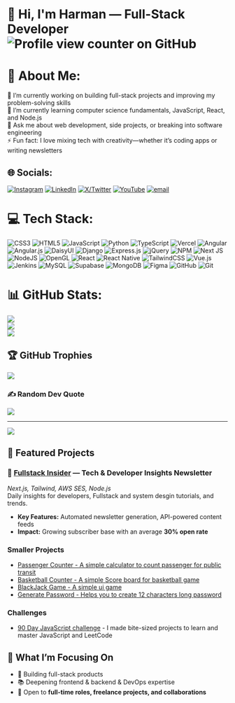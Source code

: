 # 👋 Hi, I'm Harman — Full-Stack Developer ![Profile view counter on GitHub](https://komarev.com/ghpvc/?username=codeharman)

# 💫 About Me:
🔭 I’m currently working on building full-stack projects and improving my problem-solving skills<br>🌱 I’m currently learning computer science fundamentals, JavaScript, React, and Node.js<br>💬 Ask me about web development, side projects, or breaking into software engineering<br>⚡ Fun fact: I love mixing tech with creativity—whether it’s coding apps or writing newsletters


## 🌐 Socials:
[![Instagram](https://img.shields.io/badge/Instagram-%23E4405F.svg?logo=Instagram&logoColor=white)](https://instagram.com/codeharman/) [![LinkedIn](https://img.shields.io/badge/LinkedIn-%230077B5.svg?logo=linkedin&logoColor=white)](https://linkedin.com/in/codeharman/) [![X/Twitter](https://img.shields.io/badge/X-black.svg?logo=X&logoColor=white)](https://x.com/codeharmann) [![YouTube](https://img.shields.io/badge/YouTube-%23FF0000.svg?logo=YouTube&logoColor=white)](https://youtube.com/@codeharman) [![email](https://img.shields.io/badge/Email-D14836?logo=gmail&logoColor=white)](mailto:iamsingh.hj@gmail.com) 

# 💻 Tech Stack:
![CSS3](https://img.shields.io/badge/css3-%231572B6.svg?style=for-the-badge&logo=css3&logoColor=white) ![HTML5](https://img.shields.io/badge/html5-%23E34F26.svg?style=for-the-badge&logo=html5&logoColor=white) ![JavaScript](https://img.shields.io/badge/javascript-%23323330.svg?style=for-the-badge&logo=javascript&logoColor=%23F7DF1E) ![Python](https://img.shields.io/badge/python-3670A0?style=for-the-badge&logo=python&logoColor=ffdd54) ![TypeScript](https://img.shields.io/badge/typescript-%23007ACC.svg?style=for-the-badge&logo=typescript&logoColor=white) ![Vercel](https://img.shields.io/badge/vercel-%23000000.svg?style=for-the-badge&logo=vercel&logoColor=white) ![Angular](https://img.shields.io/badge/angular-%23DD0031.svg?style=for-the-badge&logo=angular&logoColor=white) ![Angular.js](https://img.shields.io/badge/angular.js-%23E23237.svg?style=for-the-badge&logo=angularjs&logoColor=white) ![DaisyUI](https://img.shields.io/badge/daisyui-5A0EF8?style=for-the-badge&logo=daisyui&logoColor=white) ![Django](https://img.shields.io/badge/django-%23092E20.svg?style=for-the-badge&logo=django&logoColor=white) ![Express.js](https://img.shields.io/badge/express.js-%23404d59.svg?style=for-the-badge&logo=express&logoColor=%2361DAFB) ![jQuery](https://img.shields.io/badge/jquery-%230769AD.svg?style=for-the-badge&logo=jquery&logoColor=white) ![NPM](https://img.shields.io/badge/NPM-%23CB3837.svg?style=for-the-badge&logo=npm&logoColor=white) ![Next JS](https://img.shields.io/badge/Next-black?style=for-the-badge&logo=next.js&logoColor=white) ![NodeJS](https://img.shields.io/badge/node.js-6DA55F?style=for-the-badge&logo=node.js&logoColor=white) ![OpenGL](https://img.shields.io/badge/OpenGL-%23FFFFFF.svg?style=for-the-badge&logo=opengl) ![React](https://img.shields.io/badge/react-%2320232a.svg?style=for-the-badge&logo=react&logoColor=%2361DAFB) ![React Native](https://img.shields.io/badge/react_native-%2320232a.svg?style=for-the-badge&logo=react&logoColor=%2361DAFB) ![TailwindCSS](https://img.shields.io/badge/tailwindcss-%2338B2AC.svg?style=for-the-badge&logo=tailwind-css&logoColor=white) ![Vue.js](https://img.shields.io/badge/vue.js-%2335495e.svg?style=for-the-badge&logo=vuedotjs&logoColor=%234FC08D) ![Jenkins](https://img.shields.io/badge/jenkins-%232C5263.svg?style=for-the-badge&logo=jenkins&logoColor=white) ![MySQL](https://img.shields.io/badge/mysql-4479A1.svg?style=for-the-badge&logo=mysql&logoColor=white) ![Supabase](https://img.shields.io/badge/Supabase-3ECF8E?style=for-the-badge&logo=supabase&logoColor=white) ![MongoDB](https://img.shields.io/badge/MongoDB-%234ea94b.svg?style=for-the-badge&logo=mongodb&logoColor=white) ![Figma](https://img.shields.io/badge/figma-%23F24E1E.svg?style=for-the-badge&logo=figma&logoColor=white) ![GitHub](https://img.shields.io/badge/github-%23121011.svg?style=for-the-badge&logo=github&logoColor=white) ![Git](https://img.shields.io/badge/git-%23F05033.svg?style=for-the-badge&logo=git&logoColor=white)
# 📊 GitHub Stats:
![](https://github-readme-stats.vercel.app/api?username=codeharman&theme=tokyonight&hide_border=false&include_all_commits=true&count_private=true)<br/>
![](https://nirzak-streak-stats.vercel.app/?user=codeharman&theme=tokyonight&hide_border=false)<br/>
![](https://github-readme-stats.vercel.app/api/top-langs/?username=codeharman&theme=tokyonight&hide_border=false&include_all_commits=true&count_private=true&layout=compact)

## 🏆 GitHub Trophies
![](https://github-profile-trophy.vercel.app/?username=codeharman&theme=tokyonight&no-frame=false&no-bg=false&margin-w=4)

### ✍️ Random Dev Quote
![](https://quotes-github-readme.vercel.app/api?type=horizontal&theme=radical)

---
[![](https://visitcount.itsvg.in/api?id=codeharman&icon=0&color=0)](https://visitcount.itsvg.in)

## 📌 Featured Projects

### 🔹 [Fullstack Insider](https://fullstackinsider.com) — Tech & Developer Insights Newsletter  
*Next.js, Tailwind, AWS SES, Node.js*  
Daily insights for developers, Fullstack and system desgin tutorials, and trends.  
- **Key Features:** Automated newsletter generation, API-powered content feeds  
- **Impact:** Growing subscriber base with an average **30% open rate**

### Smaller Projects
- [Passenger Counter - A simple calculator to count passenger for public transit](https://github.com/codeharman/Passenger-Counter)
- [Basketball Counter - A simple Score board for basketball game](https://github.com/codeharman/Basketball-Scoreboard)
- [BlackJack Game - A simple ui game](https://github.com/codeharman/Blackjack-Game)
- [Generate Password - Helps you to create 12 characters long password](https://github.com/codeharman/Password-Generator)

### Challenges
- [90 Day JavaScript challenge](https://github.com/codeharman/90-days-of-javascript) - I made bite-sized projects to learn and master JavaScript and LeetCode

## 🎯 What I’m Focusing On
- 🔨 Building full-stack products  
- 📚 Deepening frontend & backend & DevOps expertise  
- 💼 Open to **full-time roles, freelance projects, and collaborations**

